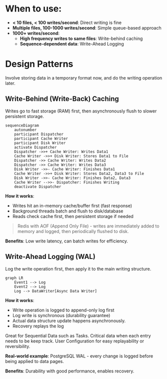# When to use:
- **< 10 files, < 100 writes/second**: Direct writing is fine
- **Multiple files, 100-1000 writes/second**: Simple queue-based approach
- **1000+ writes/second**:
	- **High frequency writes to same files**: Write-behind caching
	- **Sequence-dependent data**: Write-Ahead Logging

# Design Patterns
Involve storing data in a temporary format now, and do the writing operation later.

## **Write-Behind (Write-Back) Caching**

Writes go to fast storage (RAM) first, then asynchronously flush to slower persistent storage.

```mermaid
sequenceDiagram
	autonumber
	participant Dispatcher
	participant Cache Writer
	participant Disk Writer
	activate Dispatcher
	Dispatcher ->>+ Cache Writer: Writes Data1
	Cache Writer ->>+ Disk Writer: Stores Data1 to File
	Dispatcher ->> Cache Writer: Writes Data2
	Dispatcher ->> Cache Writer: Writes Data3
	Disk Writer ->>- Cache Writer: Finishes Data1
	Cache Writer ->>+ Disk Writer: Stores Data2, Data3 to File
	Disk Writer ->>- Cache Writer: Finishes Data2, Data3
	Cache Writer -->>- Dispatcher: Finishes Writing
	deactivate Dispatcher
```



**How it works**:
- Writes hit an in-memory cache/buffer first (fast response)
- Background threads batch and flush to disk/database
- Reads check cache first, then persistent storage if needed


>Redis with AOF (Append Only File) - writes are immediately added to memory and logged, then periodically flushed to disk.

**Benefits**: Low write latency, can batch writes for efficiency.

## **Write-Ahead Logging (WAL)**
Log the write operation first, then apply it to the main writing structure.

```mermaid
graph LR
    Event1 --> Log
    Event2 --> Log
    Log --> DataWriter[Async Data Writer]
```

**How it works**:
- Write operation is logged to append-only log first
- Log write is synchronous (durability guarantee)
- Actual data structure update happens asynchronously.
- Recovery replays the log

Great for Sequential Data such as Tasks. Critical data when each entry needs to be keep track. User Configuration for easy replayability or reversibility.

**Real-world example**: PostgreSQL WAL - every change is logged before being applied to data pages.

**Benefits**: Durability with good performance, enables recovery.
